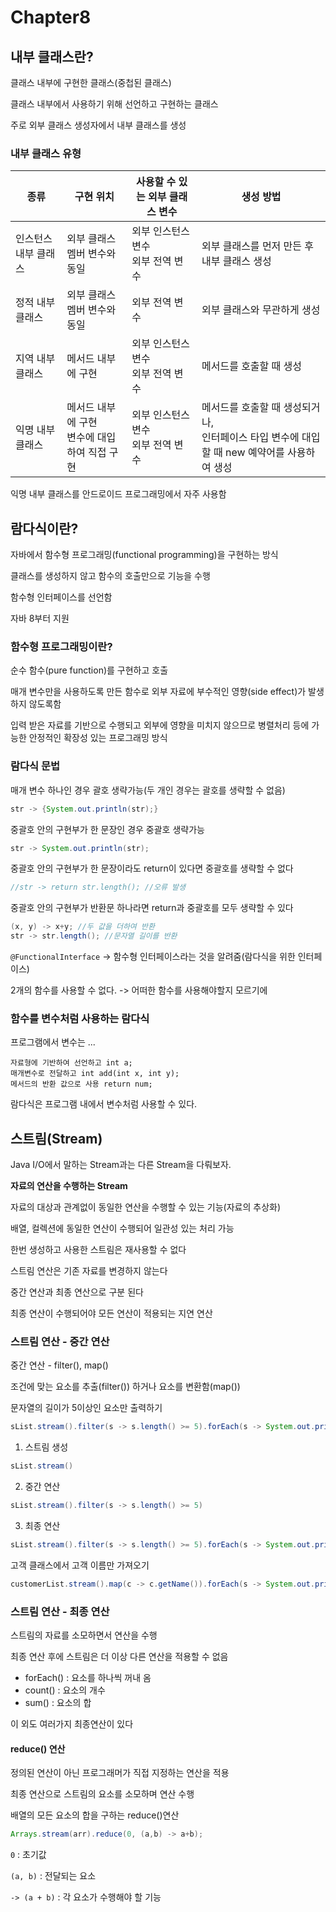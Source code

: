 # Chapter8

## 내부 클래스란?

클래스 내부에 구현한 클래스(중첩된 클래스)

클래스 내부에서 사용하기 위해 선언하고 구현하는 클래스

주로 외부 클래스 생성자에서 내부 클래스를 생성



### 내부 클래스 유형

| 종류                 | 구현 위치                                         | 사용할 수 있는 외부 클래스 변수        | 생성 방법                                                    |
| -------------------- | ------------------------------------------------- | -------------------------------------- | ------------------------------------------------------------ |
| 인스턴스 내부 클래스 | 외부 클래스 멤버 변수와 동일                      | 외부 인스턴스 변수<br />외부 전역 변수 | 외부 클래스를 먼저 만든 후<br />내부 클래스 생성             |
| 정적 내부 클래스     | 외부 클래스 멤버 변수와 동일                      | 외부 전역 변수                         | 외부 클래스와 무관하게 생성                                  |
| 지역 내부 클래스     | 메서드 내부에 구현                                | 외부 인스턴스 변수<br />외부 전역 변수 | 메서드를 호출할 때 생성                                      |
| 익명 내부 클래스     | 메서드 내부에 구현<br />변수에 대입하여 직접 구현 | 외부 인스턴스 변수<br />외부 전역 변수 | 메서드를 호출할 때 생성되거나,<br />인터페이스 타입 변수에 대입할 때 new 예약어를 사용하여 생성 |

익명 내부 클래스를 안드로이드 프로그래밍에서 자주 사용함



## 람다식이란?

자바에서 함수형 프로그래밍(functional programming)을 구현하는 방식

클래스를 생성하지 않고 함수의 호출만으로 기능을 수행

함수형 인터페이스를 선언함

자바 8부터 지원



### 함수형 프로그래밍이란?

순수 함수(pure function)를 구현하고 호출

매개 변수만을 사용하도록 만든 함수로 외부 자료에 부수적인 영향(side effect)가 발생하지 않도록함

입력 받은 자료를 기반으로 수행되고 외부에 영향을 미치지 않으므로 병렬처리 등에 가능한 안정적인 확장성 있는 프로그래밍 방식



### 람다식 문법

매개 변수 하나인 경우 괄호 생략가능(두 개인 경우는 괄호를 생략할 수 없음)

```java
str -> {System.out.println(str);}
```

중괄호 안의 구현부가 한 문장인 경우 중괄호 생략가능

```java
str -> System.out.println(str);
```

중괄호 안의 구현부가 한 문장이라도 return이 있다면 중괄호를 생략할 수 없다

```java
//str -> return str.length(); //오류 발생
```

중괄호 안의 구현부가 반환문 하나라면 return과 중괄호를 모두 생략할 수 있다

```java
(x, y) -> x+y; //두 값을 더하여 반환
str -> str.length(); //문자열 길이를 반환
```





`@FunctionalInterface` -> 함수형 인터페이스라는 것을 알려줌(람다식을 위한 인터페이스)

2개의 함수를 사용할 수 없다. -> 어떠한 함수를 사용해야할지 모르기에



### 함수를 변수처럼 사용하는 람다식

프로그램에서 변수는 ...

```
자료형에 기반하여 선언하고 int a;
매개변수로 전달하고 int add(int x, int y);
메서드의 반환 값으로 사용 return num;
```

람다식은 프로그램 내에서 변수처럼 사용할 수 있다.

## 스트림(Stream)

Java I/O에서 말하는 Stream과는 다른 Stream을 다뤄보자.

**자료의 연산을 수행하는 Stream**

자료의 대상과 관계없이 동일한 연산을 수행할 수 있는 기능(자료의 추상화)

배열, 컬렉션에 동일한 연산이 수행되어 일관성 있는 처리 가능

한번 생성하고 사용한 스트림은 재사용할 수 없다

스트림 연산은 기존 자료를 변경하지 않는다

중간 연산과 최종 연산으로 구분 된다

최종 연산이 수행되어야 모든 연산이 적용되는 지연 연산



### 스트림 연산 - 중간 연산

중간 연산 - filter(), map()

조건에 맞는 요소를 추출(filter()) 하거나 요소를 변환함(map())

문자열의 길이가 5이상인 요소만 출력하기

```java
sList.stream().filter(s -> s.length() >= 5).forEach(s -> System.out.println(s));
```

1. 스트림 생성

```java
sList.stream()
```

2. 중간 연산

```java
sList.stream().filter(s -> s.length() >= 5)
```

3. 최종 연산

```java
sList.stream().filter(s -> s.length() >= 5).forEach(s -> System.out.println(s));
```

고객 클래스에서 고객 이름만 가져오기

```java
customerList.stream().map(c -> c.getName()).forEach(s -> System.out.println(s));
```



### 스트림 연산 - 최종 연산

스트림의 자료를 소모하면서 연산을 수행

최종 연산 후에 스트림은 더 이상 다른 연산을 적용할 수 없음

- forEach() : 요소를 하나씩 꺼내 옴
- count() : 요소의 개수
- sum() : 요소의 합

이 외도 여러가지 최종연산이 있다



#### reduce() 연산

정의된 연산이 아닌 프로그래머가 직접 지정하는 연산을 적용

최종 연산으로 스트림의 요소를 소모하며 연산 수행



배열의 모든 요소의 합을 구하는 reduce()연산

```java
Arrays.stream(arr).reduce(0, (a,b) -> a+b);
```

`0` : 초기값

`(a, b)` : 전달되는 요소

`-> (a + b)` : 각 요소가 수행해야 할 기능


